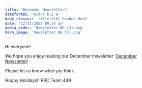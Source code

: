 ```yaml
---
title: 'December Newsletter!'
dateformat: 'm/d/Y h:i a'
body_classes: 'title-h1h2 header-dark'
date: '12/31/2022 09:14 pm'
media_order: 'Newsletter BG (3).png'
hero_image: 'Newsletter BG (3).png'
---
```


Hi everyone!

We hope you enjoy reading our December newsletter: [December Newsletter](https://tinyurl.com/449decembernewsletter)! 

Please let us know what you think. 

Happy Holidays!!
FRC Team 449
